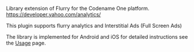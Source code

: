 Library extension of Flurry for the Codename One platform.
https://developer.yahoo.com/analytics/

This plugin supports flurry analytics and Interstitial Ads (Full Screen Ads)

The library is implemented for Android and iOS for detailed instructions see the [Usage](https://code.google.com/p/flurry-codenameone/wiki/Usage) page.